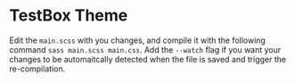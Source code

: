 # TestBox Theme

Edit the `main.scss` with you changes, and compile it with the following command `sass main.scss main.css`. Add the `--watch` flag if you want your changes to be automaitcally detected when the file is saved and trigger the re-compilation.